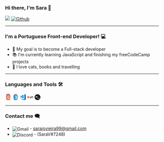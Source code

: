 ### Hi there, I'm Sara 👋
![](https://visitor-badge.laobi.icu/badge?page_id=saraiovieira.saraiovieira) [![Github](https://img.shields.io/github/followers/saraiovieira?label=Follow&style=social)](https://github.com/saraiovieira)

---

### I'm a Portuguese Front-end Developer! 💻

- 🎯 My goal is to become a Full-stack developer 
- 📚 I'm currently learning JavaScript and finishing my freeCodeCamp projects 
- 🥰 I love cats, books and travelling

---

### Languages and Tools 🛠

<code><img height="20" src="https://raw.githubusercontent.com/github/explore/80688e429a7d4ef2fca1e82350fe8e3517d3494d/topics/html/html.png"></code> 
<code><img height="20" src="https://raw.githubusercontent.com/github/explore/80688e429a7d4ef2fca1e82350fe8e3517d3494d/topics/css/css.png"></code>
<code><img height="20" src="https://raw.githubusercontent.com/github/explore/80688e429a7d4ef2fca1e82350fe8e3517d3494d/topics/visual-studio-code/visual-studio-code.png"></code>
<code><img height="20" src="https://raw.githubusercontent.com/github/explore/80688e429a7d4ef2fca1e82350fe8e3517d3494d/topics/git/git.png"></code>
<code><img height="20" src="https://raw.githubusercontent.com/github/explore/80688e429a7d4ef2fca1e82350fe8e3517d3494d/topics/terminal/terminal.png"></code>

---

### Contact me 🗨
- <img align="center" alt="Gmail" width="22px" src="https://cdn.jsdelivr.net/npm/simple-icons@v3/icons/gmail.svg"> - saraiovieira99@gmail.com
- <img align="center" alt="Discord" width="22px" src="https://cdn.jsdelivr.net/npm/simple-icons@3.13.0/icons/discord.svg"> - (SaraV#7248)
